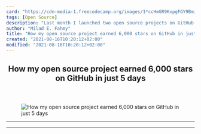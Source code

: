 ```yaml
---
card: "https://cdn-media-1.freecodecamp.org/images/1*ccHmGR9KxpgFGY9Bmi3Uaw.jpeg"
tags: [Open Source]
description: "Last month I launched two open source projects on GitHub. A f"
author: "Milad E. Fahmy"
title: "How my open source project earned 6,000 stars on GitHub in just 5 days"
created: "2021-08-16T10:20:12+02:00"
modified: "2021-08-16T10:20:12+02:00"
---
```

<div class="site-wrapper">
<main id="site-main" class="site-main outer">
<div class="inner">
<article class="post-full post tag-open-source tag-tech tag-front-end-development tag-web-development tag-startup ">
<header class="post-full-header">
<h1 class="post-full-title">How my open source project earned 6,000 stars on GitHub in just 5 days</h1>
</header>
<figure class="post-full-image">
<picture>
<source media="(max-width: 700px)" sizes="1px" srcset="data:image/gif;base64,R0lGODlhAQABAIAAAAAAAP///yH5BAEAAAAALAAAAAABAAEAAAIBRAA7 1w">
<source media="(min-width: 701px)" sizes="(max-width: 800px) 400px,
(max-width: 1170px) 700px,
1400px" srcset="https://cdn-media-1.freecodecamp.org/images/1*ccHmGR9KxpgFGY9Bmi3Uaw.jpeg 300w,
https://cdn-media-1.freecodecamp.org/images/1*ccHmGR9KxpgFGY9Bmi3Uaw.jpeg 600w,
https://cdn-media-1.freecodecamp.org/images/1*ccHmGR9KxpgFGY9Bmi3Uaw.jpeg 1000w,
https://cdn-media-1.freecodecamp.org/images/1*ccHmGR9KxpgFGY9Bmi3Uaw.jpeg 2000w">
<img onerror="this.style.display='none'" src="https://cdn-media-1.freecodecamp.org/images/1*ccHmGR9KxpgFGY9Bmi3Uaw.jpeg" alt="How my open source project earned 6,000 stars on GitHub in just 5 days">
</picture>
</figure>
<section class="post-full-content">
<div class="post-content">
</div>
<hr>
<hr>
</section>
</article>
</div>
</main>
</div>
<!-- Google Tag Manager (noscript) -->
<!-- End Google Tag Manager (noscript) -->
